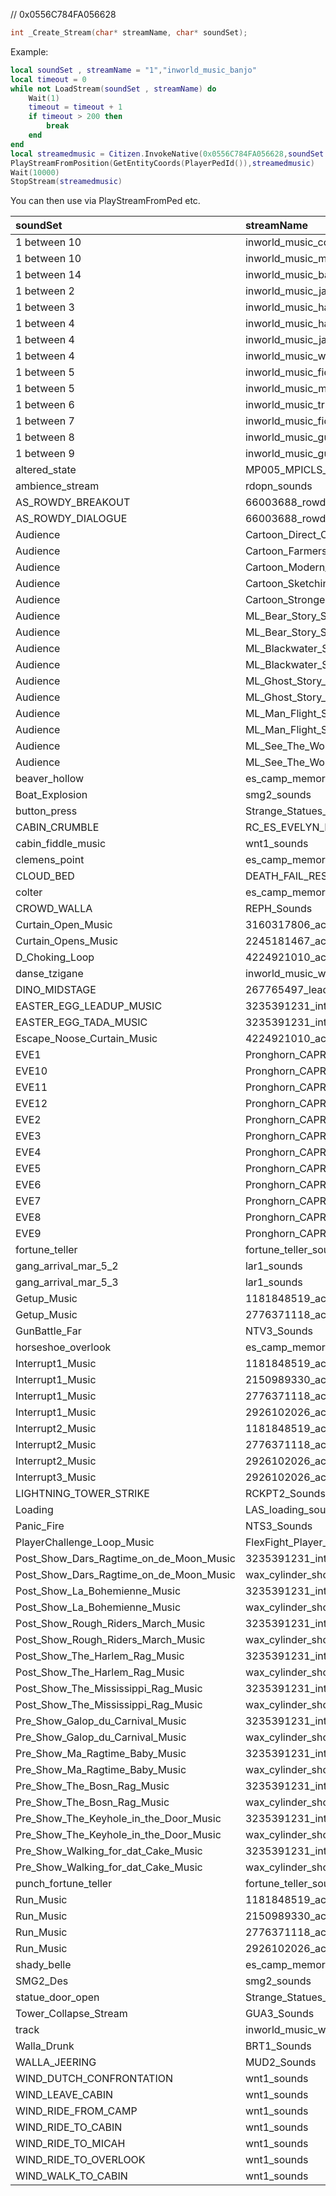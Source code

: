 // 0x0556C784FA056628
```c++
int _Create_Stream(char* streamName, char* soundSet);
```

Example:

```lua
local soundSet , streamName = "1","inworld_music_banjo"
local timeout = 0
while not LoadStream(soundSet , streamName) do
    Wait(1)
    timeout = timeout + 1
    if timeout > 200 then
        break
    end
end
local streamedmusic = Citizen.InvokeNative(0x0556C784FA056628,soundSet , streamName)
PlayStreamFromPosition(GetEntityCoords(PlayerPedId()),streamedmusic)
Wait(10000)
StopStream(streamedmusic)
```
You can then use via PlayStreamFromPed etc.

|soundSet|streamName|
|:-|:-|
| 1 between 10 | inworld_music_concertina |
| 1 between 10 | inworld_music_mandolin_upbeat |
| 1 between 14 | inworld_music_banjo |
| 1 between 2 | inworld_music_jawharp_downbeat |
| 1 between 3 | inworld_music_harmonica_upbeat |
| 1 between 4 | inworld_music_harmonica_downbeat |
| 1 between 4 | inworld_music_jawharp_upbeat |
| 1 between 4 | inworld_music_wax_cylinder_swamp_boat |
| 1 between 5 | inworld_music_fiddle_downbeat |
| 1 between 5 | inworld_music_mandolin_downbeat |
| 1 between 6 | inworld_music_trumpet |
| 1 between 7 | inworld_music_fiddle_upbeat |
| 1 between 8 | inworld_music_guitar_upbeat |
| 1 between 9 | inworld_music_guitar_downbeat |
| altered_state | MP005_MPICLS_Sounds |
| ambience_stream | rdopn_sounds |
| AS_ROWDY_BREAKOUT | 66003688_rowdy |
| AS_ROWDY_DIALOGUE | 66003688_rowdy |
| Audience | Cartoon_Direct_Current_Soundset |
| Audience | Cartoon_Farmers_Daughter_Soundset |
| Audience | Cartoon_Modern_Medicine_Soundset |
| Audience | Cartoon_Sketching_For_Sweetheart_Soundset |
| Audience | Cartoon_Strongest_Man_Soundset |
| Audience | ML_Bear_Story_Soundset |
| Audience | ML_Bear_Story_Soundset_Tent |
| Audience | ML_Blackwater_Soundset |
| Audience | ML_Blackwater_Soundset_Tent |
| Audience | ML_Ghost_Story_Soundset |
| Audience | ML_Ghost_Story_Soundset_Tent |
| Audience | ML_Man_Flight_Soundset |
| Audience | ML_Man_Flight_Soundset_Tent |
| Audience | ML_See_The_World_Soundset |
| Audience | ML_See_The_World_Soundset_Tent |
| beaver_hollow | es_camp_memory_sounds |
| Boat_Explosion | smg2_sounds |
| button_press | Strange_Statues_Sounds |
| CABIN_CRUMBLE | RC_ES_EVELYN_MILLER_CABIN_CRUMBLE_SOUNDSET |
| cabin_fiddle_music | wnt1_sounds |
| clemens_point | es_camp_memory_sounds |
| CLOUD_BED | DEATH_FAIL_RESPAWN_SOUNDS |
| colter | es_camp_memory_sounds |
| CROWD_WALLA | REPH_Sounds |
| Curtain_Open_Music | 3160317806_action |
| Curtain_Opens_Music | 2245181467_action |
| D_Choking_Loop | 4224921010_action |
| danse_tzigane | inworld_music_wax_cylinder_nazar |
| DINO_MIDSTAGE | 267765497_leadin_front |
| EASTER_EGG_LEADUP_MUSIC | 3235391231_intro |
| EASTER_EGG_TADA_MUSIC | 3235391231_intro |
| Escape_Noose_Curtain_Music | 4224921010_action |
| EVE1 | Pronghorn_CAPRO_Evenings_Sounds |
| EVE10 | Pronghorn_CAPRO_Evenings_Sounds |
| EVE11 | Pronghorn_CAPRO_Evenings_Sounds |
| EVE12 | Pronghorn_CAPRO_Evenings_Sounds |
| EVE2 | Pronghorn_CAPRO_Evenings_Sounds |
| EVE3 | Pronghorn_CAPRO_Evenings_Sounds |
| EVE4 | Pronghorn_CAPRO_Evenings_Sounds |
| EVE5 | Pronghorn_CAPRO_Evenings_Sounds |
| EVE6 | Pronghorn_CAPRO_Evenings_Sounds |
| EVE7 | Pronghorn_CAPRO_Evenings_Sounds |
| EVE8 | Pronghorn_CAPRO_Evenings_Sounds |
| EVE9 | Pronghorn_CAPRO_Evenings_Sounds |
| fortune_teller | fortune_teller_soundset |
| gang_arrival_mar_5_2 | lar1_sounds |
| gang_arrival_mar_5_3 | lar1_sounds |
| Getup_Music | 1181848519_action |
| Getup_Music | 2776371118_action |
| GunBattle_Far | NTV3_Sounds |
| horseshoe_overlook | es_camp_memory_sounds |
| Interrupt1_Music | 1181848519_action |
| Interrupt1_Music | 2150989330_action |
| Interrupt1_Music | 2776371118_action |
| Interrupt1_Music | 2926102026_action |
| Interrupt2_Music | 1181848519_action |
| Interrupt2_Music | 2776371118_action |
| Interrupt2_Music | 2926102026_action |
| Interrupt3_Music | 2926102026_action |
| LIGHTNING_TOWER_STRIKE | RCKPT2_Sounds |
| Loading | LAS_loading_sounds |
| Panic_Fire | NTS3_Sounds |
| PlayerChallenge_Loop_Music | FlexFight_Player_Challenge_Sounds |
| Post_Show_Dars_Ragtime_on_de_Moon_Music | 3235391231_intro |
| Post_Show_Dars_Ragtime_on_de_Moon_Music | wax_cylinder_show_music |
| Post_Show_La_Bohemienne_Music | 3235391231_intro |
| Post_Show_La_Bohemienne_Music | wax_cylinder_show_music |
| Post_Show_Rough_Riders_March_Music | 3235391231_intro |
| Post_Show_Rough_Riders_March_Music | wax_cylinder_show_music |
| Post_Show_The_Harlem_Rag_Music | 3235391231_intro |
| Post_Show_The_Harlem_Rag_Music | wax_cylinder_show_music |
| Post_Show_The_Mississippi_Rag_Music | 3235391231_intro |
| Post_Show_The_Mississippi_Rag_Music | wax_cylinder_show_music |
| Pre_Show_Galop_du_Carnival_Music | 3235391231_intro |
| Pre_Show_Galop_du_Carnival_Music | wax_cylinder_show_music |
| Pre_Show_Ma_Ragtime_Baby_Music | 3235391231_intro |
| Pre_Show_Ma_Ragtime_Baby_Music | wax_cylinder_show_music |
| Pre_Show_The_Bosn_Rag_Music | 3235391231_intro |
| Pre_Show_The_Bosn_Rag_Music | wax_cylinder_show_music |
| Pre_Show_The_Keyhole_in_the_Door_Music | 3235391231_intro |
| Pre_Show_The_Keyhole_in_the_Door_Music | wax_cylinder_show_music |
| Pre_Show_Walking_for_dat_Cake_Music | 3235391231_intro |
| Pre_Show_Walking_for_dat_Cake_Music | wax_cylinder_show_music |
| punch_fortune_teller | fortune_teller_soundset |
| Run_Music | 1181848519_action |
| Run_Music | 2150989330_action |
| Run_Music | 2776371118_action |
| Run_Music | 2926102026_action |
| shady_belle | es_camp_memory_sounds |
| SMG2_Des | smg2_sounds |
| statue_door_open | Strange_Statues_Sounds |
| Tower_Collapse_Stream | GUA3_Sounds |
| track | inworld_music_wax_cylinder_photostudio |
| Walla_Drunk | BRT1_Sounds |
| WALLA_JEERING | MUD2_Sounds |
| WIND_DUTCH_CONFRONTATION | wnt1_sounds |
| WIND_LEAVE_CABIN | wnt1_sounds |
| WIND_RIDE_FROM_CAMP | wnt1_sounds |
| WIND_RIDE_TO_CABIN | wnt1_sounds |
| WIND_RIDE_TO_MICAH | wnt1_sounds |
| WIND_RIDE_TO_OVERLOOK | wnt1_sounds |
| WIND_WALK_TO_CABIN | wnt1_sounds |